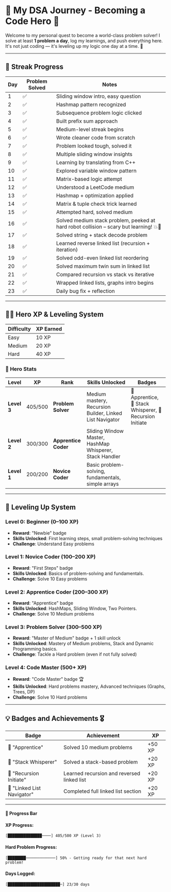 # 🧠 **My DSA Journey - Becoming a Code Hero** 🚀

Welcome to my personal quest to become a world-class problem solver! I solve at least **1 problem a day**, log my learnings, and push everything here. It's not just coding — it's leveling up my logic one day at a time. 💪

---

## 🎯 **Streak Progress**

| Day | Problem Solved | Notes |
|-----|----------------|-------|
| 1   | ✅             | Sliding window intro, easy question |
| 2   | ✅             | Hashmap pattern recognized |
| 3   | ✅             | Subsequence problem logic clicked |
| 4   | ✅             | Built prefix sum approach |
| 5   | ✅             | Medium-level streak begins |
| 6   | ✅             | Wrote cleaner code from scratch |
| 7   | ✅             | Problem looked tough, solved it |
| 8   | ✅             | Multiple sliding window insights |
| 9   | ✅             | Learning by translating from C++ |
| 10  | ✅             | Explored variable window pattern |
| 11  | ✅             | Matrix-based logic attempt |
| 12  | ✅             | Understood a LeetCode medium |
| 13  | ✅             | Hashmap + optimization applied |
| 14  | ✅             | Matrix & tuple check trick learned |
| 15  | ✅             | Attempted hard, solved medium |
| 16  | ✅             | Solved medium stack problem, peeked at hard robot collision – scary but learning! 💥🤖 |
| 17  | ✅             | Solved string + stack decode problem |
| 18  | ✅             | Learned reverse linked list (recursion + iteration) |
| 19  | ✅             | Solved odd-even linked list reordering |
| 20  | ✅             | Solved maximum twin sum in linked list |
| 21  | ✅             | Compared recursion vs stack vs iterative |
| 22  | ✅             | Wrapped linked lists, graphs intro begins |
| 23  | ✅             | Daily bug fix + reflection |


---

## 🧙‍♂️ **Hero XP & Leveling System**

| **Difficulty** | **XP Earned** |
|----------------|---------------|
| Easy           | 10 XP         |
| Medium         | 20 XP         |
| Hard           | 40 XP         |

### 🧙 **Hero Stats**


| **Level**       | **XP**      | **Rank**             | **Skills Unlocked**                                              | **Badges**                          |
|-----------------|-------------|----------------------|------------------------------------------------------------------|-------------------------------------|
| **Level 3**     | 405/500     | **Problem Solver**   | Medium mastery, Recursion Builder, Linked List Navigator         | 🏅 Apprentice, 🏅 Stack Whisperer, 🏅 Recursion Initiate |
| **Level 2**     | 300/300     | **Apprentice Coder** | Sliding Window Master, HashMap Whisperer, Stack Handler          |                                     |
| **Level 1**     | 200/200     | **Novice Coder**     | Basic problem-solving, fundamentals, simple arrays               |                                     |

---

## 🌟 **Leveling Up System**

### **Level 0: Beginner** (0–100 XP) 
- **Reward**: "Newbie" badge  
- **Skills Unlocked**: First learning steps, small problem-solving techniques  
- **Challenge**: Understand Easy problems

### **Level 1: Novice Coder** (100–200 XP) 
- **Reward**: "First Steps" badge  
- **Skills Unlocked**: Basics of problem-solving and fundamentals.  
- **Challenge**: Solve 10 Easy problems

### **Level 2: Apprentice Coder** (200–300 XP)
- **Reward**: "Apprentice" badge  
- **Skills Unlocked**: HashMaps, Sliding Window, Two Pointers.  
- **Challenge**: Solve 10 Medium problems

### **Level 3: Problem Solver** (300–500 XP)
- **Reward**: "Master of Medium" badge + 1 skill unlock  
- **Skills Unlocked**: Mastery of Medium problems, Stack and Dynamic Programming basics.  
- **Challenge**: Tackle a Hard problem (even if not fully solved)

### **Level 4: Code Master** (500+ XP)
- **Reward**: "Code Master" badge 🏆  
- **Skills Unlocked**: Hard problems mastery, Advanced techniques (Graphs, Trees, DP)  
- **Challenge**: Solve 10 Hard problems

---

## 💡 **Badges and Achievements** 🎖️

| **Badge**              | **Achievement**                               | **XP**  |
|------------------------|-----------------------------------------------|---------|
| 🏅 "Apprentice"         | Solved 10 medium problems                     | +50 XP  |
| 🏅 "Stack Whisperer"    | Solved a stack-based problem                  | +20 XP  |
| 🏅 "Recursion Initiate" | Learned recursion and reversed linked list   | +20 XP  |
| 🏅 "Linked List Navigator" | Completed full linked list section         | +20 XP  |


---

#### 🚀 **Progress Bar**


#### **XP Progress:**  
`[███████████████────] 405/500 XP (Level 3)`

#### **Hard Problem Progress:**  
`[████████─────────────] 50% - Getting ready for that next hard problem!`

#### **Days Logged:**  
`[███████████████████████─] 23/30 days`
